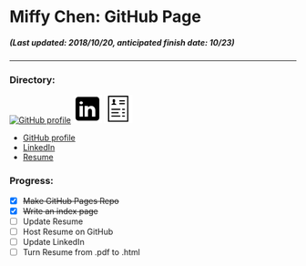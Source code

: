# Miffy Chen: GitHub Page
##### (Last updated: 2018/10/20, *anticipated finish date: 10/23*)
---

### Directory:
[![GitHub profile][icon_github]][link_github]
[![LinkedIn profile][icon_linkedin]][link_linkedin]
[![Resume link][icon_resume]][link_resume]

* [GitHub profile](https://github.com/miffycs/ "GitHub/miffycs")
* [LinkedIn](https://www.linkedin.com/in/miffychen/ "LinkedIn")
* [Resume](https://miffycs.github.io/resume "Resume")

[icon_github]: ../image/icon_github_30.png (GitHub/miffycs)
[icon_linkedin]: /image/icon_linkedin_30.png (LinkedIn)
[icon_resume]: /image/icon_resume_30.png (Resume)

[link_github]: https://github.com/miffycs/
[link_linkedin]: https://www.linkedin.com/in/miffychen/
[link_resume]: https://miffycs.github.io/resume


### Progress:
* [X] ~~Make GitHub Pages Repo~~
* [X] ~~Write an index page~~
* [ ] Update Resume
* [ ] Host Resume on GitHub
* [ ] Update LinkedIn
* [ ] Turn Resume from .pdf to .html
